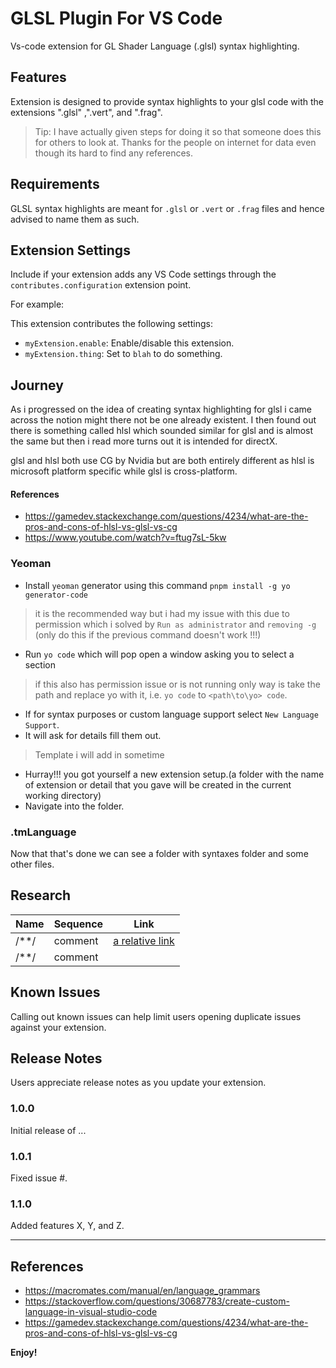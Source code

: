 
# GLSL Plugin For VS Code

Vs-code extension for GL Shader Language (.glsl) syntax highlighting.

## Features

Extension is designed to provide syntax highlights to your glsl code with the extensions ".glsl" ,".vert", and ".frag".

> Tip: I have actually given steps for doing it so that someone does this for others to look at. Thanks for the people on internet for data even though its hard to find any references.

## Requirements

GLSL syntax highlights are meant for `.glsl` or `.vert` or `.frag` files and hence advised to name them as such.

## Extension Settings

Include if your extension adds any VS Code settings through the `contributes.configuration` extension point.

For example:

This extension contributes the following settings:

* `myExtension.enable`: Enable/disable this extension.
* `myExtension.thing`: Set to `blah` to do something.

## Journey
As i progressed on the idea of creating syntax highlighting for glsl i came across the notion might there not be one already existent. I then found out there is something called hlsl which sounded similar for glsl and is almost the same but then i read more turns out it is intended for directX.

glsl and hlsl both use CG by Nvidia but are both entirely different as hlsl is microsoft platform specific while glsl is cross-platform.
#### References

 - https://gamedev.stackexchange.com/questions/4234/what-are-the-pros-and-cons-of-hlsl-vs-glsl-vs-cg  
 - https://www.youtube.com/watch?v=ftug7sL-5kw	

### Yeoman
 - Install `yeoman` generator using this command
  `pnpm install -g yo generator-code` 
 >it is the recommended way but i had my issue with this due to permission which i solved by `Run as administrator` and `removing -g` (only do this if the previous command doesn't work !!!)
 - Run `yo code` which will pop open a window asking you to select a section
 > if this also has permission issue or is not running only way is take the path and replace yo with it, i.e. `yo code` to `<path\to\yo> code`.
 -  If for syntax purposes or custom language support select 
 `New Language Support`.
 - It will ask for details fill them out. 
 >Template i will add in sometime
 - Hurray!!! you got yourself a new extension setup.(a folder with the name of extension or detail that you gave will be created in the current working directory)
 - Navigate into the folder.
 
 ### .tmLanguage

Now that that's done we can see a folder with syntaxes folder and some other files.
   
 ## Research

|  Name| Sequence | Link | 
|--|--|--| 
|  /**/|comment  |[a relative link](comments.md)|
|  /**/|comment  | |







## Known Issues

Calling out known issues can help limit users opening duplicate issues against your extension.

## Release Notes

Users appreciate release notes as you update your extension.

### 1.0.0

Initial release of ...

### 1.0.1

Fixed issue #.

### 1.1.0

Added features X, Y, and Z.

---
## References

 - https://macromates.com/manual/en/language_grammars
 - https://stackoverflow.com/questions/30687783/create-custom-language-in-visual-studio-code
 - https://gamedev.stackexchange.com/questions/4234/what-are-the-pros-and-cons-of-hlsl-vs-glsl-vs-cg


**Enjoy!**

